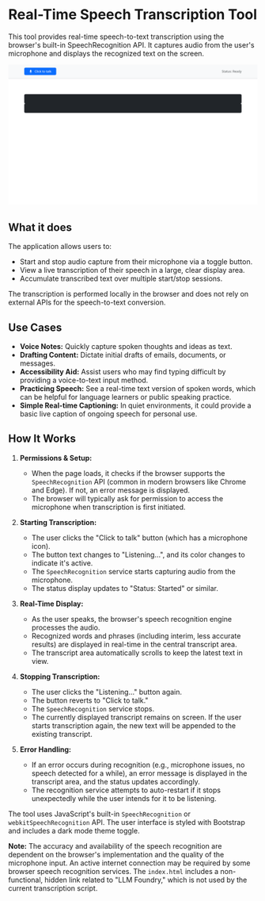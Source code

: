 # Real-Time Speech Transcription Tool

This tool provides real-time speech-to-text transcription using the browser's built-in SpeechRecognition API. It captures audio from the user's microphone and displays the recognized text on the screen.

![Screenshot](screenshot.webp)

## What it does

The application allows users to:

- Start and stop audio capture from their microphone via a toggle button.
- View a live transcription of their speech in a large, clear display area.
- Accumulate transcribed text over multiple start/stop sessions.

The transcription is performed locally in the browser and does not rely on external APIs for the speech-to-text conversion.

## Use Cases

- **Voice Notes:** Quickly capture spoken thoughts and ideas as text.
- **Drafting Content:** Dictate initial drafts of emails, documents, or messages.
- **Accessibility Aid:** Assist users who may find typing difficult by providing a voice-to-text input method.
- **Practicing Speech:** See a real-time text version of spoken words, which can be helpful for language learners or public speaking practice.
- **Simple Real-time Captioning:** In quiet environments, it could provide a basic live caption of ongoing speech for personal use.

## How It Works

1.  **Permissions & Setup:**

    - When the page loads, it checks if the browser supports the `SpeechRecognition` API (common in modern browsers like Chrome and Edge). If not, an error message is displayed.
    - The browser will typically ask for permission to access the microphone when transcription is first initiated.

2.  **Starting Transcription:**

    - The user clicks the "Click to talk" button (which has a microphone icon).
    - The button text changes to "Listening...", and its color changes to indicate it's active.
    - The `SpeechRecognition` service starts capturing audio from the microphone.
    - The status display updates to "Status: Started" or similar.

3.  **Real-Time Display:**

    - As the user speaks, the browser's speech recognition engine processes the audio.
    - Recognized words and phrases (including interim, less accurate results) are displayed in real-time in the central transcript area.
    - The transcript area automatically scrolls to keep the latest text in view.

4.  **Stopping Transcription:**

    - The user clicks the "Listening..." button again.
    - The button reverts to "Click to talk."
    - The `SpeechRecognition` service stops.
    - The currently displayed transcript remains on screen. If the user starts transcription again, the new text will be appended to the existing transcript.

5.  **Error Handling:**
    - If an error occurs during recognition (e.g., microphone issues, no speech detected for a while), an error message is displayed in the transcript area, and the status updates accordingly.
    - The recognition service attempts to auto-restart if it stops unexpectedly while the user intends for it to be listening.

The tool uses JavaScript's built-in `SpeechRecognition` or `webkitSpeechRecognition` API. The user interface is styled with Bootstrap and includes a dark mode theme toggle.

**Note:** The accuracy and availability of the speech recognition are dependent on the browser's implementation and the quality of the microphone input. An active internet connection may be required by some browser speech recognition services. The `index.html` includes a non-functional, hidden link related to "LLM Foundry," which is not used by the current transcription script.
